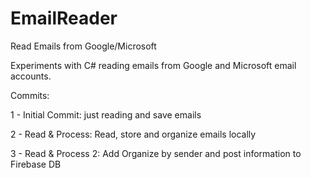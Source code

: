 # EmailReader
Read Emails from Google/Microsoft

Experiments with C# reading emails from Google and Microsoft email accounts.

Commits:

1 - Initial Commit: just reading and save emails

2 - Read & Process: Read, store and organize emails locally

3 - Read & Process 2: Add Organize by sender and post information to Firebase DB
